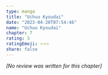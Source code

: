 ```yaml
---
type: manga
title: "Uchuu Kyoudai"
date: "2023-04-20T07:54:46"
name: "Uchuu Kyoudai"
chapter: 7
rating: 3
ratingEmoji: ⭐️⭐️⭐️
share: false
---
```


*[No review was written for this chapter]*
